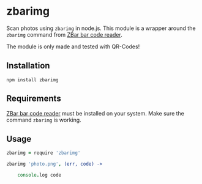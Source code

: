 # zbarimg

Scan photos using `zbarimg` in node.js. This module is a wrapper around the `zbarimg` command from [ZBar bar code reader](http://zbar.sourceforge.net).

The module is only made and tested with QR-Codes!

## Installation

	npm install zbarimg
	
## Requirements

[ZBar bar code reader](http://zbar.sourceforge.net) must be installed on your system. Make sure the command `zbarimg` is working.
	
## Usage

```coffee
zbarimg = require 'zbarimg'

zbarimg 'photo.png', (err, code) ->

	console.log code
```


